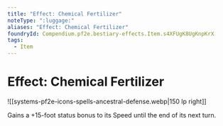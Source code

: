 ```yaml
---
title: "Effect: Chemical Fertilizer"
noteType: ":luggage:"
aliases: "Effect: Chemical Fertilizer"
foundryId: Compendium.pf2e.bestiary-effects.Item.s4XFUgK8UgKnpKrX
tags:
  - Item
---
```


# Effect: Chemical Fertilizer
![[systems-pf2e-icons-spells-ancestral-defense.webp|150 lp right]]

Gains a +15-foot status bonus to its Speed until the end of its next turn.
